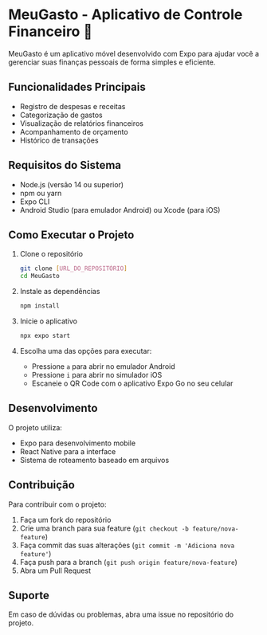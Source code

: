 # MeuGasto - Aplicativo de Controle Financeiro 📱

MeuGasto é um aplicativo móvel desenvolvido com Expo para ajudar você a gerenciar suas finanças pessoais de forma simples e eficiente.

## Funcionalidades Principais

- Registro de despesas e receitas
- Categorização de gastos
- Visualização de relatórios financeiros
- Acompanhamento de orçamento
- Histórico de transações

## Requisitos do Sistema

- Node.js (versão 14 ou superior)
- npm ou yarn
- Expo CLI
- Android Studio (para emulador Android) ou Xcode (para iOS)

## Como Executar o Projeto

1. Clone o repositório
   ```bash
   git clone [URL_DO_REPOSITÓRIO]
   cd MeuGasto
   ```

2. Instale as dependências
   ```bash
   npm install
   ```

3. Inicie o aplicativo
   ```bash
   npx expo start
   ```

4. Escolha uma das opções para executar:
   - Pressione `a` para abrir no emulador Android
   - Pressione `i` para abrir no simulador iOS
   - Escaneie o QR Code com o aplicativo Expo Go no seu celular

## Desenvolvimento

O projeto utiliza:
- Expo para desenvolvimento mobile
- React Native para a interface
- Sistema de roteamento baseado em arquivos

## Contribuição

Para contribuir com o projeto:
1. Faça um fork do repositório
2. Crie uma branch para sua feature (`git checkout -b feature/nova-feature`)
3. Faça commit das suas alterações (`git commit -m 'Adiciona nova feature'`)
4. Faça push para a branch (`git push origin feature/nova-feature`)
5. Abra um Pull Request

## Suporte

Em caso de dúvidas ou problemas, abra uma issue no repositório do projeto.
